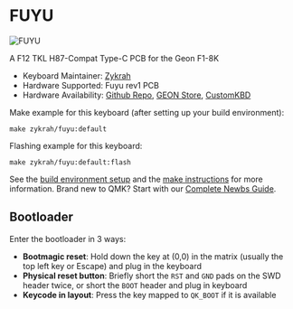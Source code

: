 # FUYU

![FUYU](https://i.imgur.com/uWB5EqJ.png)

A F12 TKL H87-Compat Type-C PCB for the Geon F1-8K

* Keyboard Maintainer: [Zykrah](https://github.com/zykrah)
* Hardware Supported: Fuyu rev1 PCB
* Hardware Availability: [Github Repo](https://github.com/zykrah/fuyu), [GEON Store](https://geon.works/products/fuyu-pcb-for-f1-8k), [CustomKBD](https://customkbd.com/products/fuyu-pcb-for-f1-8k)

Make example for this keyboard (after setting up your build environment):

    make zykrah/fuyu:default

Flashing example for this keyboard:

    make zykrah/fuyu:default:flash

See the [build environment setup](https://docs.qmk.fm/#/getting_started_build_tools) and the [make instructions](https://docs.qmk.fm/#/getting_started_make_guide) for more information. Brand new to QMK? Start with our [Complete Newbs Guide](https://docs.qmk.fm/#/newbs).

## Bootloader

Enter the bootloader in 3 ways:

* **Bootmagic reset**: Hold down the key at (0,0) in the matrix (usually the top left key or Escape) and plug in the keyboard
* **Physical reset button**: Briefly short the `RST` and `GND` pads on the SWD header twice, or short the `BOOT` header and plug in keyboard
* **Keycode in layout**: Press the key mapped to `QK_BOOT` if it is available
